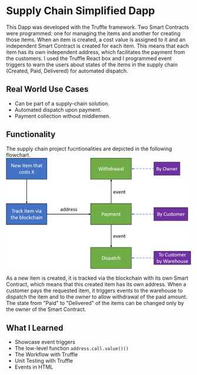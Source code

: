 # Supply Chain Simplified Dapp
This Dapp was developed with the Truffle framework. Two Smart Contracts were programmed: one for managing the items and another for creating those items. When an item is created, a cost value is assigned to it and an independent Smart Contract is created for each item. This means that each item has its own independent address, which facilitates the payment from the customers. I used the Truffle React box and I programmed event triggers to warn the users about states of the items in the supply chain (Created, Paid, Delivered) for automated dispatch.

## Real World Use Cases
- Can be part of a supply-chain solution.
- Automated dispatch upon payment.
- Payment collection without middlemen.

## Functionality
The supply chain project fucntionalities are depicted in the following flowchart.
![Supply Chain Functionality](https://github.com/EWCunha/Supply-Chain/blob/main/Supply%20Chain%20Structure.png)

As a new item is created, it is tracked via the blockchain with its own Smart Contract, which means that this created item has its own address. When a customer pays the requested item, it triggers events to the warehouse to dispatch the item and to the owner to allow withdrawal of the paid amount. The state from "Paid" to "Delivered" of the items can be changed only by the owner of the Smart Contract.

## What I Learned
- Showcase event triggers
- The low-level function `address.call.value()()`
- The Workflow with Truffle
- Unit Testing with Truffle
- Events in HTML
